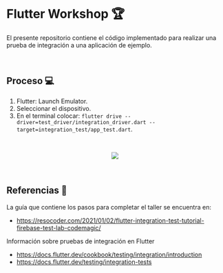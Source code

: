 # Flutter Workshop 🏆

El presente repositorio contiene el código implementado para realizar una prueba de integración a una aplicación de ejemplo.

<br />

## Proceso 💻
1. Flutter: Launch Emulator.
2. Seleccionar el dispositivo.
3. En el terminal colocar: ```flutter drive --driver=test_driver/integration_driver.dart --target=integration_test/app_test.dart```.
<br />

<p align="center"><img src="https://github.com/DianaEspitia/Flutter-Workshop/blob/main/integrationTestFuncionamiento.gif"></p>

<br />

## Referencias 🔎
La guía que contiene los pasos para completar el taller se encuentra en:
* https://resocoder.com/2021/01/02/flutter-integration-test-tutorial-firebase-test-lab-codemagic/

Información sobre pruebas de integración en Flutter
* https://docs.flutter.dev/cookbook/testing/integration/introduction
* https://docs.flutter.dev/testing/integration-tests
